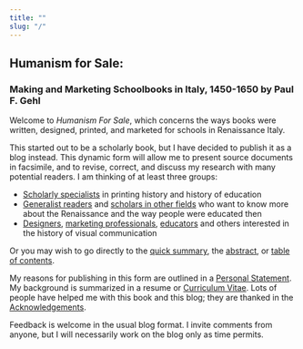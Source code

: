 ```yaml
---
title: ""
slug: "/"
---
```

## Humanism for Sale: 
### Making and Marketing Schoolbooks in Italy, 1450-1650 by Paul F. Gehl

Welcome to *Humanism For Sale*, which concerns the ways books were written, designed, printed, and marketed for schools in Renaissance Italy.

This started out to be a scholarly book, but I have decided to publish it as a blog instead. This dynamic form will allow me to present source documents in facsimile, and to revise, correct, and discuss my research with many potential readers. I am thinking of at least three groups:

* [Scholarly specialists](/spc) in printing history and history of education
* [Generalist readers](/fg) and [scholars in other fields](/fg) who want to know more about the Renaissance and the way people were educated then
* [Designers](/fd), [marketing professionals](/mp), [educators](/ft) and others interested in the history of visual communication

Or you may wish to go directly to the [quick summary](/qs), the [abstract](/qs), or [table of contents](/text/000).

My reasons for publishing in this form are outlined in a [Personal Statement](/ps).  My background is summarized in a resume or [Curriculum Vitae](/cv).  Lots of people have helped me with this book and this blog; they are thanked in the [Acknowledgements](/ack).

Feedback is welcome in the usual blog format. I invite comments from anyone, but I will necessarily work on the blog only as time permits.
